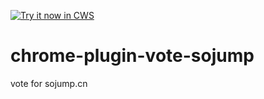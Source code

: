 <a target="_blank" href="https://chrome.google.com/webstore/detail/alieplnmdkoekpkepkfgickpmhhabfkl">![Try it now in CWS](https://raw.github.com/GoogleChrome/chrome-app-samples/master/tryitnowbutton.png "Click here to install this sample from the Chrome Web Store")</a>
# chrome-plugin-vote-sojump

vote for sojump.cn

